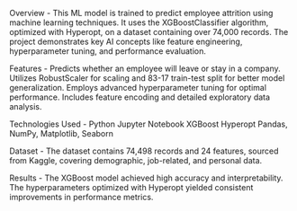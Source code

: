 Overview - 
This ML model is trained to predict employee attrition using machine learning techniques. It uses the XGBoostClassifier algorithm, optimized with Hyperopt, on a dataset containing over 74,000 records. The project demonstrates key AI concepts like feature engineering, hyperparameter tuning, and performance evaluation.

Features - 
Predicts whether an employee will leave or stay in a company.
Utilizes RobustScaler for scaling and 83-17 train-test split for better model generalization.
Employs advanced hyperparameter tuning for optimal performance.
Includes feature encoding and detailed exploratory data analysis.

Technologies Used - 
Python
Jupyter Notebook
XGBoost
Hyperopt
Pandas, NumPy, Matplotlib, Seaborn

Dataset - 
The dataset contains 74,498 records and 24 features, sourced from Kaggle, covering demographic, job-related, and personal data.

Results - 
The XGBoost model achieved high accuracy and interpretability. The hyperparameters optimized with Hyperopt yielded consistent improvements in performance metrics.
